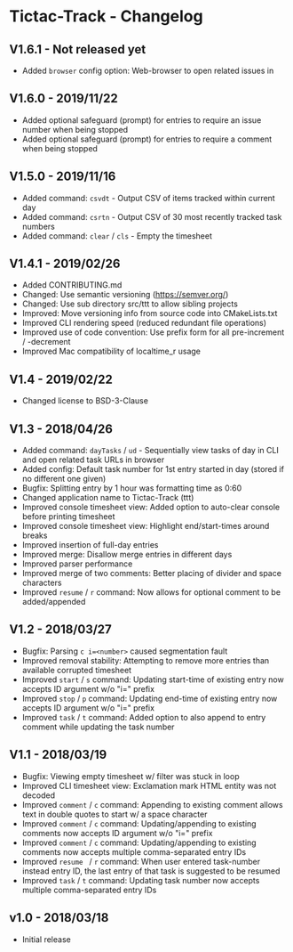 Tictac-Track - Changelog
========================

V1.6.1 - Not released yet
-------------------------
* Added `browser` config option: Web-browser to open related issues in 

V1.6.0 - 2019/11/22
-------------------
* Added optional safeguard (prompt) for entries to require an issue number when being stopped
* Added optional safeguard (prompt) for entries to require a comment when being stopped

V1.5.0 - 2019/11/16
-------------------
* Added command: `csvdt` - Output CSV of items tracked within current day
* Added command: `csrtn` - Output CSV of 30 most recently tracked task numbers
* Added command: `clear` / `cls` - Empty the timesheet 

V1.4.1 - 2019/02/26
-------------------
* Added CONTRIBUTING.md
* Changed: Use semantic versioning (https://semver.org/)
* Changed: Use sub directory src/ttt to allow sibling projects
* Improved: Move versioning info from source code into CMakeLists.txt
* Improved CLI rendering speed (reduced redundant file operations)
* Improved use of code convention: Use prefix form for all pre-increment / -decrement
* Improved Mac compatibility of localtime_r usage

V1.4 - 2019/02/22
-----------------
* Changed license to BSD-3-Clause

V1.3 - 2018/04/26
-----------------
* Added command: `dayTasks` / `ud` - Sequentially view tasks of day in CLI and open related task URLs in browser
* Added config: Default task number for 1st entry started in day (stored if no different one given) 
* Bugfix: Splitting entry by 1 hour was formatting time as 0:60
* Changed application name to Tictac-Track (ttt)
* Improved console timesheet view: Added option to auto-clear console before printing timesheet
* Improved console timesheet view: Highlight end/start-times around breaks
* Improved insertion of full-day entries
* Improved merge: Disallow merge entries in different days
* Improved parser performance
* Improved merge of two comments: Better placing of divider and space characters
* Improved `resume` / `r` command: Now allows for optional comment to be added/appended

V1.2 - 2018/03/27
-----------------
* Bugfix: Parsing `c i=<number>` caused segmentation fault
* Improved removal stability: Attempting to remove more entries than available corrupted timesheet
* Improved `start` / `s` command: Updating start-time of existing entry now accepts ID argument w/o "i=" prefix
* Improved `stop` / `p` command: Updating end-time of existing entry now accepts ID argument w/o "i=" prefix
* Improved `task` / `t` command: Added option to also append to entry comment while updating the task number 

V1.1 - 2018/03/19
-----------------
* Bugfix: Viewing empty timesheet w/ filter was stuck in loop
* Improved CLI timesheet view: Exclamation mark HTML entity was not decoded 
* Improved `comment` / `c` command: Appending to existing comment allows text in double quotes to start w/ a space character
* Improved `comment` / `c` command: Updating/appending to existing comments now accepts ID argument w/o "i=" prefix
* Improved `comment` / `c` command: Updating/appending to existing comments now accepts multiple comma-separated entry IDs 
* Improved `resume ` / `r` command: When user entered task-number instead entry ID, the last entry of that task is suggested to be resumed
* Improved `task` / `t` command: Updating task number now accepts multiple comma-separated entry IDs 

v1.0 - 2018/03/18
-----------------
* Initial release
